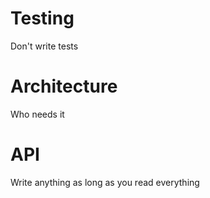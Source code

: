 # Testing

Don't write tests

# Architecture 

Who needs it 

# API 

Write anything as long as you read everything
